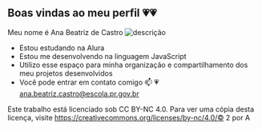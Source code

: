 ## Boas vindas ao meu perfil 💗💗 
Meu nome é Ana Beatriz de Castro
![descrição](https://64.media.tumblr.com/bb329cf296098e6a28a4bfa6f97518e3/tumblr_o5mm9u0gfv1voco23o1_500.gif)
- Estou estudando na Alura    
- Estou me desenvolvendo na linguagem JavaScript
- Utilizo esse espaço para minha organização e compartilhamento dos meu projetos desenvolvidos
- Você pode entrar em contato comigo 📫 💗 
ana.beatriz.castro@escola.pr.gov.br

Este trabalho está licenciado sob CC BY-NC 4.0. Para ver uma cópia desta licença, visite https://creativecommons.org/licenses/by-nc/4.0/© 2 por A



<!--
**BiaLindaaa/BiaLindaaa** is a ✨ _special_ ✨ repository because its `README.md` (this file) appears on your GitHub profile.

Here are some ideas to get you started:

- 🔭 I’m currently working on ...
- 🌱 I’m currently learning ...
- 👯 I’m looking to collaborate on ...
- 🤔 I’m looking for help with ...
- 💬 Ask me about ...
- 📫 How to reach me: ...
- 😄 Pronouns: ...
- ⚡ Fun fact: ...
-->

